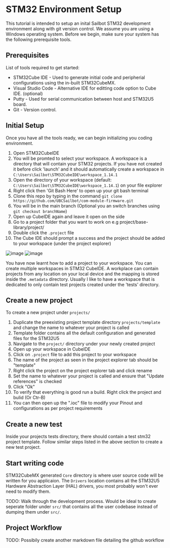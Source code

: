 # STM32 Environment Setup
This tutorial is intended to setup an inital Sailbot STM32 development environment along with git version control. We assume you are using a Windows operating system. Before we begin, make sure your system has the following prerequisite tools.
## Prerequisites
List of tools required to get started:
- STM32Cube IDE - Used to generate initial code and peripherial configurations using the in-built STM32CubeMX.
- Visual Studio Code - Alternative IDE for editting code option to Cube IDE. (optional)
- Putty - Used for serial communication between host and STM32U5 board.
- Git - Version control.

## Initial Setup
Once you have all the tools ready, we can begin initializing you coding environment.
1. Open STM32CubeIDE
2. You will be promted to select your workspace. A workspace is a directory that will contain your STM32 projects. If you have not created it before click 'launch' and it should automatically create a workspace in ``C:\Users\Sailbot\STM32CubeIDE\workspace_1.14.1``
3. Open the directory of your workspace (default: ```C:\Users\Sailbot\STM32CubeIDE\workspace_1.14.1```) on your file explorer
4. Right click then 'Git Bash Here' to open up your git bash terminal
5. Clone this repo by typing in the command ```git clone https://github.com/UBCSailbot/com-module-firmware.git```
6. You will be in the main branch (Optional you an switch branches using ```git checkout branchName```)
7. Open up CubeIDE again and leave it open on the side
8. Go to a project folder that you want to work on e.g project/base-library/project/
9. Double click the ```.project``` file
10. The Cube IDE should prompt a success and the project should be added to your workspace (under the project explorer)

![image](https://github.com/UBCSailbot/com-module-firmware/assets/71032077/d07fd6f6-2b90-4bb4-9f1c-92c2c5dd0344)
![image](https://github.com/UBCSailbot/com-module-firmware/assets/71032077/9cea3738-9b28-42d3-a595-6867d5e13b06)

You have now learnt how to add a project to your workspace. You can create multiple workspaces in STM32 CubeIDE. A workplace can contain projects from any location on your local device and the mapping is stored inside the ```.metadata``` directory. Usually I like to have a workspace that is dedicated to only contain test projects created under the 'tests' directory.

## Create a new project
To create a new project under ```projects/``` 
1. Duplicate the preexisting project template directory ```projects/template``` and change the name to whatever your project is called
2. Template folder contains all the default configuration and generated files for the STM32U5
3. Navigate to the ```project/``` directory under your newly created project
4. Open up your workspace in CubeIDE
5. Click on ```.project``` file to add this project to your workspace
6. The name of the project as seen in the project explorer tab should be "template"
7. Right click the project on the project explorer tab and click rename
8. Set the name to whatever your project is called and ensure that "Update references" is checked
9. Click "Ok"
10. To verify that everything is good run a build. Right click the project and bulid (Or Ctr-B)
11. You can then open up the ".ioc" file to modify your Pinout and configurations as per project requirements

## Create a new test
Inside your projects tests directory, there should contain a test stm32 project template. Follow similar steps listed in the above section to create a new test project.

## Start writing code
STM32CubeMX generated ```Core``` directory is where user source code will be written for you applicaion. The ```Drivers``` location contains all the STM32U5 Hardware Abstraction Layer (HAL) drivers, you most probably won't ever need to modify them. 

TODO: Walk through the development process. Would be ideal to create seperate folder under ```src/``` that contains all the user codebase instead of dumping them under ```src/```.


## Project Workflow
TODO: Possibily create another markdown file detailing the github workflow



 
